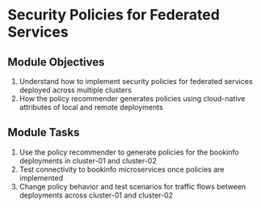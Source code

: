 # Security Policies for Federated Services

## Module Objectives

1. Understand how to implement security policies for federated services deployed across multiple clusters
2. How the policy recommender generates policies using cloud-native attributes of local and remote deployments

## Module Tasks

1. Use the policy recommender to generate policies for the bookinfo deployments in cluster-01 and cluster-02
2. Test connectivity to bookinfo microservices once policies are implemented
3. Change policy behavior and test scenarios for traffic flows between deployments across cluster-01 and cluster-02
